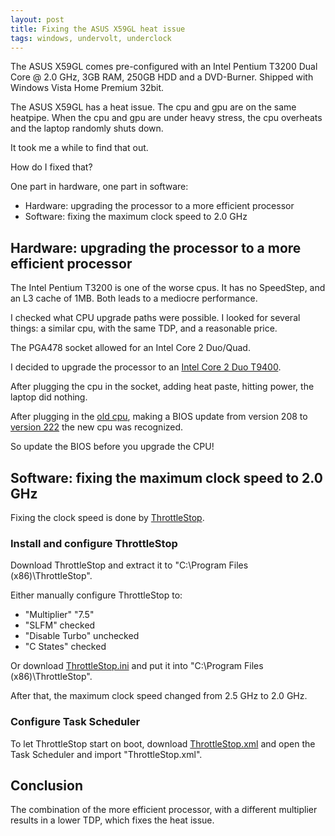 ```yaml
---
layout: post
title: Fixing the ASUS X59GL heat issue
tags: windows, undervolt, underclock
---
```


The ASUS X59GL comes pre-configured with an Intel Pentium T3200 Dual Core @ 2.0 GHz, 3GB RAM, 250GB HDD and a DVD-Burner. Shipped with Windows Vista Home Premium 32bit.

The ASUS X59GL has a heat issue. The cpu and gpu are on the same heatpipe. When the cpu and gpu are under heavy stress, the cpu overheats and the laptop randomly shuts down.

It took me a while to find that out.

How do I fixed that?

One part in hardware, one part in software:

- Hardware: upgrading the processor to a more efficient processor
- Software: fixing the maximum clock speed to 2.0 GHz

## Hardware: upgrading the processor to a more efficient processor

The Intel Pentium T3200 is one of the worse cpus. It has no SpeedStep, and an L3 cache of 1MB. Both leads to a mediocre performance.

I checked what CPU upgrade paths were possible. I looked for several things: a similar cpu, with the same TDP, and a reasonable price.

The PGA478 socket allowed for an Intel Core 2 Duo/Quad.

I decided to upgrade the processor to an [Intel Core 2 Duo T9400](http://www.cpu-world.com/sspec/SL/SLGEK.html).

After plugging the cpu in the socket, adding heat paste, hitting power, the laptop did nothing.

After plugging in the [old cpu](http://www.cpu-world.com/sspec/SL/SLAVG.html), making a BIOS update from version 208 to [version 222](https://dlcdnets.asus.com/pub/ASUS/nb/F5GL/F5GLAS222.zip) the new cpu was recognized.

So update the BIOS before you upgrade the CPU!

## Software: fixing the maximum clock speed to 2.0 GHz

Fixing the clock speed is done by [ThrottleStop](https://www.techpowerup.com/download/techpowerup-throttlestop/).

### Install and configure ThrottleStop

Download ThrottleStop and extract it to "C:\Program Files (x86)\ThrottleStop".

Either manually configure ThrottleStop to:

* "Multiplier" "7.5"
* "SLFM" checked
* "Disable Turbo" unchecked
* "C States" checked

Or download [ThrottleStop.ini](https://github.com/ikem-krueger/ikem-krueger.github.io/raw/master/_files/ThrottleStop/ThrottleStop.ini) and put it into "C:\Program Files (x86)\ThrottleStop".

After that, the maximum clock speed changed from 2.5 GHz to 2.0 GHz.

### Configure Task Scheduler

To let ThrottleStop start on boot, download [ThrottleStop.xml](https://github.com/ikem-krueger/ikem-krueger.github.io/raw/master/_files/ThrottleStop/ThrottleStop.xml) and open the Task Scheduler and import "ThrottleStop.xml".

## Conclusion

The combination of the more efficient processor, with a different multiplier results in a lower TDP, which fixes the heat issue.
